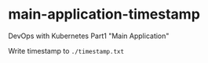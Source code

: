 # main-application-timestamp

DevOps with Kubernetes Part1 "Main Application"

Write timestamp to `./timestamp.txt`
